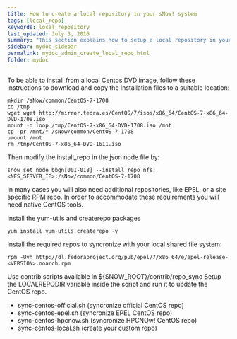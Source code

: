 ```yaml
---
title: How to create a local repository in your sNow! system
tags: [local_repo]
keywords: local repository
last_updated: July 3, 2016
summary: "This section explains how to setup a local repository in your sNow! system in order to accelerare the deployment of the compute nodes and domains."
sidebar: mydoc_sidebar
permalink: mydoc_admin_create_local_repo.html
folder: mydoc
---
```


To be able to install from a local Centos DVD image, follow these instructions to download and copy the installation files to a suitable location:
```
mkdir /sNow/common/CentOS-7-1708
cd /tmp
wget wget http://mirror.tedra.es/CentOS/7/isos/x86_64/CentOS-7-x86_64-DVD-1708.iso
mount -o loop /tmp/CentOS-7-x86_64-DVD-1708.iso /mnt
cp -pr /mnt/* /sNow/common/CentOS-7-1708
umount /mnt
rm /tmp/CentOS-7-x86_64-DVD-1611.iso
```

Then modify the install_repo in the json node file by:
```
snow set node bbgn[001-018] --install_repo nfs:<NFS_SERVER_IP>:/sNow/common/CentOS-7-1708
```

In many cases you will also need additional repositories, like EPEL, or a site specific RPM repo. In order to accommodate these requirements you will need native CentOS tools.

Install the yum-utils and createrepo packages
```
yum install yum-utils createrepo -y
```
Install the required repos to syncronize with your local shared file system:
```
rpm -Uvh http://dl.fedoraproject.org/pub/epel/7/x86_64/e/epel-release-<VERSION>.noarch.rpm
```
Use contrib scripts available in ${SNOW_ROOT}/contrib/repo_sync
Setup the LOCALREPODIR variable inside the script and run it to update the CentOS repo.

* sync-centos-official.sh (syncronize official CentOS repo)
* sync-centos-epel.sh (syncronize EPEL CentOS repo)
* sync-centos-hpcnow.sh (syncronize HPCNOw! CentOS repo)
* sync-centos-local.sh (create your custom repo)
